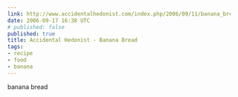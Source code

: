 ```yaml
---
link: http://www.accidentalhedonist.com/index.php/2006/09/11/banana_bread
date: 2006-09-17 16:38 UTC
# published: false
published: true
title: Accidental Hedonist - Banana Bread
tags:
- recipe
- food
- banana
---
```


banana bread
